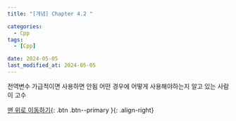 ```yaml
---
title: "[개념] Chapter 4.2 "

categories:
  - Cpp
tags:
  - [Cpp]

date: 2024-05-05
last_modified_at: 2024-05-05
---
```


전역변수 가급적이면 사용하면 안됨
어떤 경우에 어떻게 사용해야하는지 알고 있는 사람이 고수


[맨 위로 이동하기](#){: .btn .btn--primary }{: .align-right}
